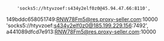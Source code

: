         'socks5://htyvzoef:s434y2elf0z0@45.94.47.66:8110',
149bddc658051749:RNW78Fm5@res.proxy-seller.com:10000
        'socks5://htyvzoef:s434y2elf0z0@185.199.229.156:7492',
	a441089dfcd7e913:RNW78Fm5@res.proxy-seller.com:10000
